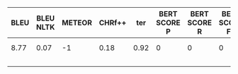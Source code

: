 | BLEU 	| BLEU NLTK 	| METEOR 	| CHRf++ 	| ter  	| BERT SCORE P 	| BERT SCORE R 	| BERT SCORE F1 	| MODEL    	| LANG 	|
|------	|-----------	|--------	|--------	|------	|--------------	|--------------	|---------------	|----------	|------	|
| 8.77 	| 0.07      	| -1     	| 0.18   	| 0.92 	| 0            	| 0            	| 0             	| MBART-PT 	| PT   	|
|      	|           	|        	|        	|      	|              	|              	|               	|          	|      	|
|      	|           	|        	|        	|      	|              	|              	|               	|          	|      	|
|      	|           	|        	|        	|      	|              	|              	|               	|          	|      	|